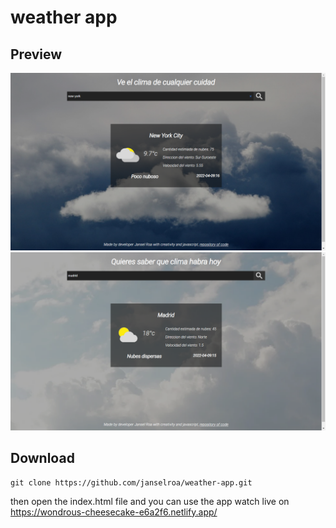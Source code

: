 # weather app
## Preview
<img src="./preview1.png">
<img src="./preview2.png">

## Download
```
git clone https://github.com/janselroa/weather-app.git
```
then open the index.html file and you can use the app
watch live on https://wondrous-cheesecake-e6a2f6.netlify.app/


